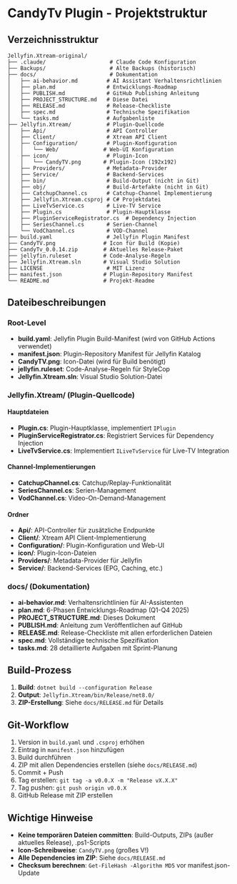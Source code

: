 # CandyTv Plugin - Projektstruktur

## Verzeichnisstruktur

```
Jellyfin.Xtream-original/
├── .claude/                    # Claude Code Konfiguration
├── Backups/                    # Alte Backups (historisch)
├── docs/                       # Dokumentation
│   ├── ai-behavior.md         # AI Assistant Verhaltensrichtlinien
│   ├── plan.md                # Entwicklungs-Roadmap
│   ├── PUBLISH.md             # GitHub Publishing Anleitung
│   ├── PROJECT_STRUCTURE.md   # Diese Datei
│   ├── RELEASE.md             # Release-Checkliste
│   ├── spec.md                # Technische Spezifikation
│   └── tasks.md               # Aufgabenliste
├── Jellyfin.Xtream/           # Plugin-Quellcode
│   ├── Api/                   # API Controller
│   ├── Client/                # Xtream API Client
│   ├── Configuration/         # Plugin-Konfiguration
│   │   └── Web/              # Web-UI Konfiguration
│   ├── icon/                  # Plugin-Icon
│   │   └── CandyTV.png       # Plugin-Icon (192x192)
│   ├── Providers/             # Metadata-Provider
│   ├── Service/               # Backend-Services
│   ├── bin/                   # Build-Output (nicht in Git)
│   ├── obj/                   # Build-Artefakte (nicht in Git)
│   ├── CatchupChannel.cs      # Catchup-Channel Implementierung
│   ├── Jellyfin.Xtream.csproj # C# Projektdatei
│   ├── LiveTvService.cs       # Live-TV Service
│   ├── Plugin.cs              # Plugin-Hauptklasse
│   ├── PluginServiceRegistrator.cs  # Dependency Injection
│   ├── SeriesChannel.cs       # Serien-Channel
│   └── VodChannel.cs          # VOD-Channel
├── build.yaml                 # Jellyfin Plugin Manifest
├── CandyTV.png               # Icon für Build (Kopie)
├── CandyTv_0.0.14.zip        # Aktuelles Release-Paket
├── jellyfin.ruleset          # Code-Analyse-Regeln
├── Jellyfin.Xtream.sln       # Visual Studio Solution
├── LICENSE                    # MIT Lizenz
├── manifest.json             # Plugin-Repository Manifest
└── README.md                 # Projekt-Readme

```

## Dateibeschreibungen

### Root-Level

- **build.yaml**: Jellyfin Plugin Build-Manifest (wird von GitHub Actions verwendet)
- **manifest.json**: Plugin-Repository Manifest für Jellyfin Katalog
- **CandyTV.png**: Icon-Datei (wird für Build benötigt)
- **jellyfin.ruleset**: Code-Analyse-Regeln für StyleCop
- **Jellyfin.Xtream.sln**: Visual Studio Solution-Datei

### Jellyfin.Xtream/ (Plugin-Quellcode)

#### Hauptdateien
- **Plugin.cs**: Plugin-Hauptklasse, implementiert `IPlugin`
- **PluginServiceRegistrator.cs**: Registriert Services für Dependency Injection
- **LiveTvService.cs**: Implementiert `ILiveTvService` für Live-TV Integration

#### Channel-Implementierungen
- **CatchupChannel.cs**: Catchup/Replay-Funktionalität
- **SeriesChannel.cs**: Serien-Management
- **VodChannel.cs**: Video-On-Demand-Management

#### Ordner
- **Api/**: API-Controller für zusätzliche Endpunkte
- **Client/**: Xtream API Client-Implementierung
- **Configuration/**: Plugin-Konfiguration und Web-UI
- **icon/**: Plugin-Icon-Dateien
- **Providers/**: Metadata-Provider für Jellyfin
- **Service/**: Backend-Services (EPG, Caching, etc.)

### docs/ (Dokumentation)

- **ai-behavior.md**: Verhaltensrichtlinien für AI-Assistenten
- **plan.md**: 6-Phasen Entwicklungs-Roadmap (Q1-Q4 2025)
- **PROJECT_STRUCTURE.md**: Dieses Dokument
- **PUBLISH.md**: Anleitung zum Veröffentlichen auf GitHub
- **RELEASE.md**: Release-Checkliste mit allen erforderlichen Dateien
- **spec.md**: Vollständige technische Spezifikation
- **tasks.md**: 28 detaillierte Aufgaben mit Sprint-Planung

## Build-Prozess

1. **Build**: `dotnet build --configuration Release`
2. **Output**: `Jellyfin.Xtream/bin/Release/net8.0/`
3. **ZIP-Erstellung**: Siehe `docs/RELEASE.md` für Details

## Git-Workflow

1. Version in `build.yaml` und `.csproj` erhöhen
2. Eintrag in `manifest.json` hinzufügen
3. Build durchführen
4. ZIP mit allen Dependencies erstellen (siehe `docs/RELEASE.md`)
5. Commit + Push
6. Tag erstellen: `git tag -a v0.0.X -m "Release vX.X.X"`
7. Tag pushen: `git push origin v0.0.X`
8. GitHub Release mit ZIP erstellen

## Wichtige Hinweise

- **Keine temporären Dateien committen**: Build-Outputs, ZIPs (außer aktuelles Release), .ps1-Scripts
- **Icon-Schreibweise**: `CandyTV.png` (großes V!)
- **Alle Dependencies im ZIP**: Siehe `docs/RELEASE.md`
- **Checksum berechnen**: `Get-FileHash -Algorithm MD5` vor manifest.json-Update
